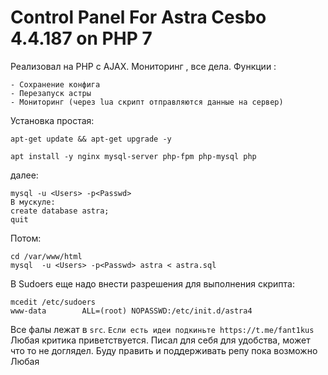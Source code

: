 # Control Panel For Astra Cesbo 4.4.187 on PHP 7
Реализовал на PHP с AJAX. Мониторинг , все дела. 
Функции :
```
- Сохранение конфига 
- Перезапуск астры
- Мониторинг (через lua скрипт отправляются данные на сервер)
```
Установка простая:

```
apt-get update && apt-get upgrade -y
```
```
apt install -y nginx mysql-server php-fpm php-mysql php
```
далее: 
```
mysql -u <Users> -p<Passwd>
В мускуле:
create database astra;
quit
```
Потом:
```
cd /var/www/html
mysql  -u <Users> -p<Passwd> astra < astra.sql
```
В Sudoers еще надо внести разрешения для выполнения скрипта:
```
mcedit /etc/sudoers
www-data        ALL=(root) NOPASSWD:/etc/init.d/astra4
```
Все фалы лежат в ``src``. 
```Если есть идеи подкиньте https://t.me/fant1kus ```
Любая критика приветствуется. Писал для себя для удобства, может что то не доглядел. Буду править и поддерживать репу пока возможно
Любая 
